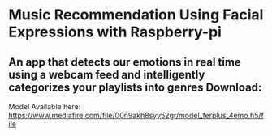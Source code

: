 # Music Recommendation Using Facial Expressions with Raspberry-pi
An app that detects our emotions in real time using a webcam  feed and intelligently categorizes your playlists into genres
Download:
---------
Model Available here: https://www.mediafire.com/file/00n9akh8syy52gr/model_ferplus_4emo.h5/file
